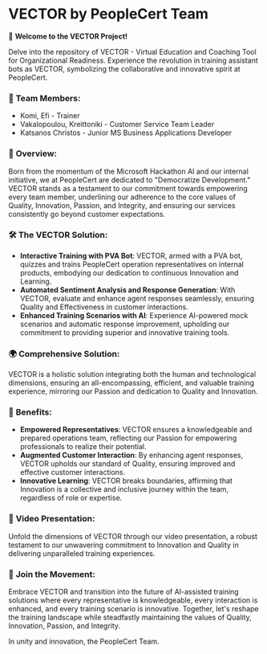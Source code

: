**VECTOR by PeopleCert Team**
=============================

🌟 **Welcome to the VECTOR Project!**

Delve into the repository of VECTOR - Virtual Education and Coaching Tool for Organizational Readiness. Experience the revolution in training assistant bots as VECTOR, symbolizing the collaborative and innovative spirit at PeopleCert.

### 🤝 **Team Members:**

-   Komi, Efi - Trainer
-   Vakalopoulou, Kreittoniki - Customer Service Team Leader
-   Katsanos Christos - Junior MS Business Applications Developer

### 🌟 **Overview:**

Born from the momentum of the Microsoft Hackathon AI and our internal initiative, we at PeopleCert are dedicated to "Democratize Development." VECTOR stands as a testament to our commitment towards empowering every team member, underlining our adherence to the core values of Quality, Innovation, Passion, and Integrity, and ensuring our services consistently go beyond customer expectations.

### 🛠️ **The VECTOR Solution:**

-   **Interactive Training with PVA Bot**: VECTOR, armed with a PVA bot, quizzes and trains PeopleCert operation representatives on internal products, embodying our dedication to continuous Innovation and Learning.
-   **Automated Sentiment Analysis and Response Generation**: With VECTOR, evaluate and enhance agent responses seamlessly, ensuring Quality and Effectiveness in customer interactions.
-   **Enhanced Training Scenarios with AI**: Experience AI-powered mock scenarios and automatic response improvement, upholding our commitment to providing superior and innovative training tools.

### 🌍 **Comprehensive Solution:**

VECTOR is a holistic solution integrating both the human and technological dimensions, ensuring an all-encompassing, efficient, and valuable training experience, mirroring our Passion and dedication to Quality and Innovation.

### 🎉 **Benefits:**

-   **Empowered Representatives**: VECTOR ensures a knowledgeable and prepared operations team, reflecting our Passion for empowering professionals to realize their potential.
-   **Augmented Customer Interaction**: By enhancing agent responses, VECTOR upholds our standard of Quality, ensuring improved and effective customer interactions.
-   **Innovative Learning**: VECTOR breaks boundaries, affirming that Innovation is a collective and inclusive journey within the team, regardless of role or expertise.

### 🎥 **Video Presentation:**

Unfold the dimensions of VECTOR through our video presentation, a robust testament to our unwavering commitment to Innovation and Quality in delivering unparalleled training experiences.

### 🤝 **Join the Movement:**

Embrace VECTOR and transition into the future of AI-assisted training solutions where every representative is knowledgeable, every interaction is enhanced, and every training scenario is innovative. Together, let's reshape the training landscape while steadfastly maintaining the values of Quality, Innovation, Passion, and Integrity.

In unity and innovation, the PeopleCert Team.
